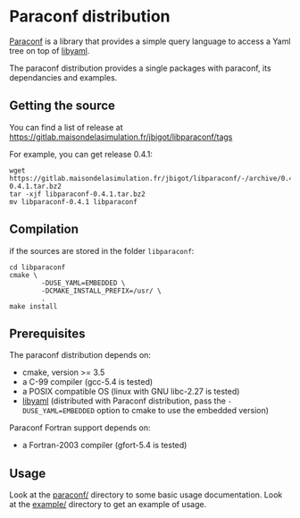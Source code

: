 # Paraconf distribution

[Paraconf](paraconf/) is a library that provides a simple query language to
access a Yaml tree on top of [libyaml](https://pyyaml.org/wiki/LibYAML).

The paraconf distribution provides a single packages with paraconf, its
dependancies and examples.

## Getting the source

You can find a list of release at 
https://gitlab.maisondelasimulation.fr/jbigot/libparaconf/tags

For example, you can get release 0.4.1:
```
wget https://gitlab.maisondelasimulation.fr/jbigot/libparaconf/-/archive/0.4.1/libparaconf-0.4.1.tar.bz2
tar -xjf libparaconf-0.4.1.tar.bz2
mv libparaconf-0.4.1 libparaconf
```


## Compilation

if the sources are stored in the folder `libparaconf`:
```
cd libparaconf
cmake \
        -DUSE_YAML=EMBEDDED \
        -DCMAKE_INSTALL_PREFIX=/usr/ \
        .
make install
```

## Prerequisites

The paraconf distribution depends on:
  * cmake, version >= 3.5
  * a C-99 compiler (gcc-5.4 is tested)
  * a POSIX compatible OS (linux with GNU libc-2.27 is tested)
  * [libyaml](https://pyyaml.org/wiki/LibYAML) (distributed with Paraconf
    distribution, pass the `-DUSE_YAML=EMBEDDED` option to cmake to use the
    embedded version)

Paraconf Fortran support depends on:
  * a Fortran-2003 compiler (gfort-5.4 is tested)

## Usage

Look at the [paraconf/](paraconf/) directory to some basic usage documentation.
Look at the [example/](example/) directory to get an example of usage.
